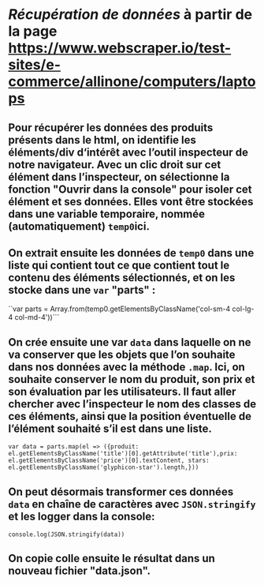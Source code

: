 
# *Récupération de données* à partir de la page https://www.webscraper.io/test-sites/e-commerce/allinone/computers/laptops

## Pour récupérer les données des produits présents dans le html, on identifie les éléments/div d‘intérêt avec l’outil inspecteur de notre navigateur. Avec un clic droit sur cet élément dans l’inspecteur, on sélectionne la fonction "Ouvrir dans la console" pour isoler cet élément et ses données. Elles vont être stockées dans une variable temporaire, nommée (automatiquement) ``temp0``ici. 

## On extrait ensuite les données de ``temp0`` dans une liste qui contient tout ce que contient tout le contenu des éléments sélectionnés, et on les stocke dans une ``var`` "parts" :
``var parts = Array.from(temp0.getElementsByClassName('col-sm-4 col-lg-4 col-md-4'))```

## On crée ensuite une var ``data`` dans laquelle on ne va conserver que les objets que l’on souhaite dans nos données avec la méthode ``.map``. Ici, on souhaite conserver le nom du produit, son prix et son évaluation par les utilisateurs. Il faut aller chercher avec l’inspecteur le nom des classes de ces éléments, ainsi que la position éventuelle de l’élément souhaité s’il est dans une liste. 
``var data = parts.map(el => ({produit: el.getElementsByClassName('title')[0].getAttribute('title'),prix: el.getElementsByClassName('price')[0].textContent,
stars:  el.getElementsByClassName('glyphicon-star').length,}))``

## On peut désormais transformer ces données ``data`` en chaîne de caractères avec ``JSON.stringify`` et les logger dans la console:
``console.log(JSON.stringify(data))``

## On copie colle ensuite le résultat dans un nouveau fichier "data.json". 
